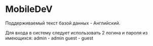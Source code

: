 # MobileDeV

Поддерживаемый текст базой данных - Английский.

Для входа в систему следует использовать 2 логина и пароля из имеющихся:
admin - admin
guest - guest
